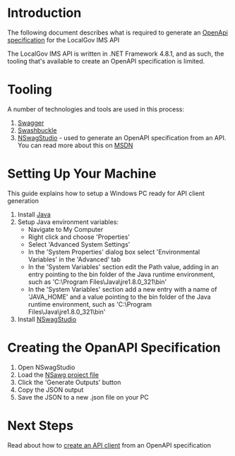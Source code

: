 # Introduction 
The following document describes what is required to generate an [OpenApi specification](https://swagger.io/specification/) for the LocalGov IMS API

The LocalGov IMS API is written in .NET Framework 4.8.1, and as such, the tooling that's available to create an OpenAPI specification is limited.

# Tooling
A number of technologies and tools are used in this process:
1. [Swagger](https://swagger.io/)
2. [Swashbuckle](https://github.com/domaindrivendev/Swashbuckle.WebApi)
3. [NSwagStudio](https://github.com/RicoSuter/NSwag/wiki/NSwagStudio) - used to generate an OpenAPI specification from an API. You can read more about this on [MSDN](https://docs.microsoft.com/en-us/aspnet/core/tutorials/getting-started-with-nswag?view=aspnetcore-5.0&tabs=visual-studio)

# Setting Up Your Machine
This guide explains how to setup a Windows PC ready for API client generation

1. Install [Java](https://www.java.com/en/)
2. Setup Java environment variables:
    * Navigate to My Computer
    * Right click and choose 'Properties'
    * Select 'Advanced System Settings'
    * In the 'System Properties' dialog box select 'Environmental Variables' in the 'Advanced' tab
    * In the 'System Variables' section edit the Path value, adding in an entry pointing to the bin folder of the Java runtime environment, such as 'C:\Program Files\Java\jre1.8.0_321\bin'
    * In the 'System Variables' section add a new entry with a name of 'JAVA_HOME' and a value pointing to the bin folder of the Java runtime environment, such as 'C:\Program Files\Java\jre1.8.0_321\bin'
3. Install [NSwagStudio](https://github.com/RicoSuter/NSwag/wiki/NSwagStudio)

# Creating the OpanAPI Specification

1. Open NSwagStudio
2. Load the [NSawg project file](../src/Api/LocalGovImsApi.nsawg)
3. Click the 'Generate Outputs' button
4. Copy the JSON output 
6. Save the JSON to a new .json file on your PC

# Next Steps

Read about how to [create an API client](creating-an-api-client-from-an-openapi-specification.md) from an OpenAPI specification